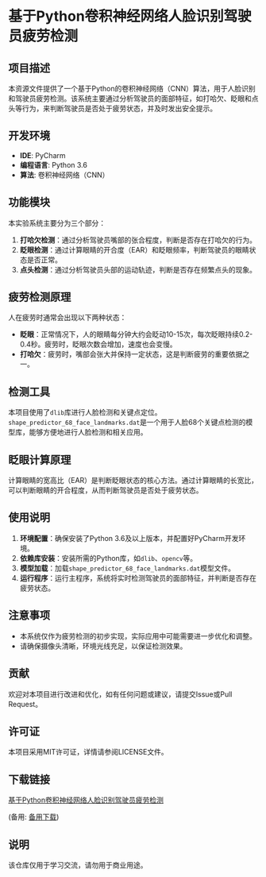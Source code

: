 # 基于Python卷积神经网络人脸识别驾驶员疲劳检测

## 项目描述

本资源文件提供了一个基于Python的卷积神经网络（CNN）算法，用于人脸识别和驾驶员疲劳检测。该系统主要通过分析驾驶员的面部特征，如打哈欠、眨眼和点头等行为，来判断驾驶员是否处于疲劳状态，并及时发出安全提示。

## 开发环境

- **IDE**: PyCharm
- **编程语言**: Python 3.6
- **算法**: 卷积神经网络（CNN）

## 功能模块

本实验系统主要分为三个部分：

1. **打哈欠检测**：通过分析驾驶员嘴部的张合程度，判断是否存在打哈欠的行为。
2. **眨眼检测**：通过计算眼睛的开合度（EAR）和眨眼频率，判断驾驶员的眼睛状态是否正常。
3. **点头检测**：通过分析驾驶员头部的运动轨迹，判断是否存在频繁点头的现象。

## 疲劳检测原理

人在疲劳时通常会出现以下两种状态：

- **眨眼**：正常情况下，人的眼睛每分钟大约会眨动10-15次，每次眨眼持续0.2-0.4秒。疲劳时，眨眼次数会增加，速度也会变慢。
- **打哈欠**：疲劳时，嘴部会张大并保持一定状态，这是判断疲劳的重要依据之一。

## 检测工具

本项目使用了`dlib`库进行人脸检测和关键点定位。`shape_predictor_68_face_landmarks.dat`是一个用于人脸68个关键点检测的模型库，能够方便地进行人脸检测和相关应用。

## 眨眼计算原理

计算眼睛的宽高比（EAR）是判断眨眼状态的核心方法。通过计算眼睛的长宽比，可以判断眼睛的开合程度，从而判断驾驶员是否处于疲劳状态。

## 使用说明

1. **环境配置**：确保安装了Python 3.6及以上版本，并配置好PyCharm开发环境。
2. **依赖库安装**：安装所需的Python库，如`dlib`、`opencv`等。
3. **模型加载**：加载`shape_predictor_68_face_landmarks.dat`模型文件。
4. **运行程序**：运行主程序，系统将实时检测驾驶员的面部特征，并判断是否存在疲劳状态。

## 注意事项

- 本系统仅作为疲劳检测的初步实现，实际应用中可能需要进一步优化和调整。
- 请确保摄像头清晰，环境光线充足，以保证检测效果。

## 贡献

欢迎对本项目进行改进和优化，如有任何问题或建议，请提交Issue或Pull Request。

## 许可证

本项目采用MIT许可证，详情请参阅LICENSE文件。

## 下载链接
[基于Python卷积神经网络人脸识别驾驶员疲劳检测](https://pan.quark.cn/s/4000dcd252e1) 

(备用: [备用下载](https://pan.baidu.com/s/1D2cw5TNKklDsKI2nElqO6g?pwd=1234))

## 说明

该仓库仅用于学习交流，请勿用于商业用途。
